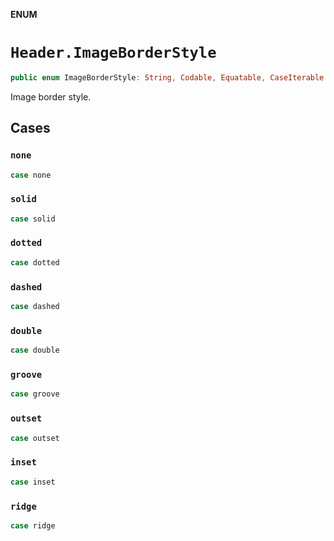**ENUM**

# `Header.ImageBorderStyle`

```swift
public enum ImageBorderStyle: String, Codable, Equatable, CaseIterable
```

Image border style.

## Cases
### `none`

```swift
case none
```

### `solid`

```swift
case solid
```

### `dotted`

```swift
case dotted
```

### `dashed`

```swift
case dashed
```

### `double`

```swift
case double
```

### `groove`

```swift
case groove
```

### `outset`

```swift
case outset
```

### `inset`

```swift
case inset
```

### `ridge`

```swift
case ridge
```
